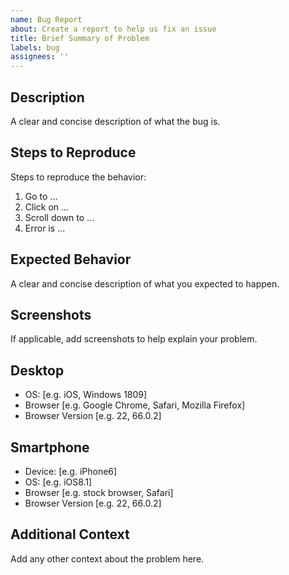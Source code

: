 ```yaml
---
name: Bug Report
about: Create a report to help us fix an issue
title: Brief Summary of Problem
labels: bug
assignees: ''
---
```


## Description

A clear and concise description of what the bug is.

## Steps to Reproduce

Steps to reproduce the behavior:

1. Go to ...
2. Click on ...
3. Scroll down to ...
4. Error is ...

## Expected Behavior

A clear and concise description of what you expected to happen.

## Screenshots

If applicable, add screenshots to help explain your problem.

## Desktop

- OS: [e.g. iOS,  Windows 1809]
- Browser [e.g. Google Chrome, Safari, Mozilla Firefox]
- Browser Version [e.g. 22, 66.0.2]

## Smartphone

- Device: [e.g. iPhone6]
- OS: [e.g. iOS8.1]
- Browser [e.g. stock browser, Safari]
- Browser Version [e.g. 22, 66.0.2]

## Additional Context

Add any other context about the problem here.

